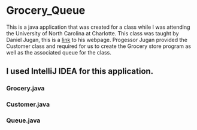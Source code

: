 # Grocery_Queue
This is a java application that was created for a class while I was attending the University of North Carolina at Charlotte. This class was taught by Daniel Jugan, this is a [link](https://webpages.charlotte.edu/djugan/) to his webpage. Progessor Jugan provided the Customer class and required for us to create the Grocery store program as well as the associated queue for the class.

## I used IntelliJ IDEA for this application.

### Grocery.java

### Customer.java

### Queue.java
